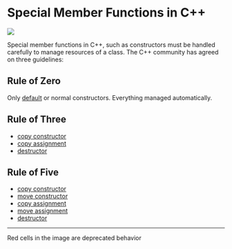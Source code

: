 # Special Member Functions in C++
![](https://cdn.discordapp.com/attachments/861906541823918101/877150143089098792/b2VBV.png)

Special member functions in C++, such as constructors must be handled carefully to manage resources of a class.
The C++ community has agreed on three guidelines:

<!-- inline -->
## Rule of Zero
Only [default](https://en.cppreference.com/w/cpp/language/default_constructor) or normal constructors.
Everything managed automatically.

<!-- inline -->
## Rule of Three
- [copy constructor](https://en.cppreference.com/w/cpp/language/copy_constructor)
- [copy assignment](https://en.cppreference.com/w/cpp/language/copy_assignment)
- [destructor](https://en.cppreference.com/w/cpp/language/destructor)

<!-- inline -->
## Rule of Five
- [copy constructor](https://en.cppreference.com/w/cpp/language/copy_constructor)
- [move constructor](https://en.cppreference.com/w/cpp/language/move_constructor)
- [copy assignment](https://en.cppreference.com/w/cpp/language/copy_assignment)
- [move assignment](https://en.cppreference.com/w/cpp/language/move_assignment)
- [destructor](https://en.cppreference.com/w/cpp/language/destructor)

---
Red cells in the image are deprecated behavior
